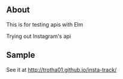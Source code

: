 ## About

This is for testing apis with Elm

Trying out Instagram's api

## Sample
See it at http://trotha01.github.io/insta-track/

